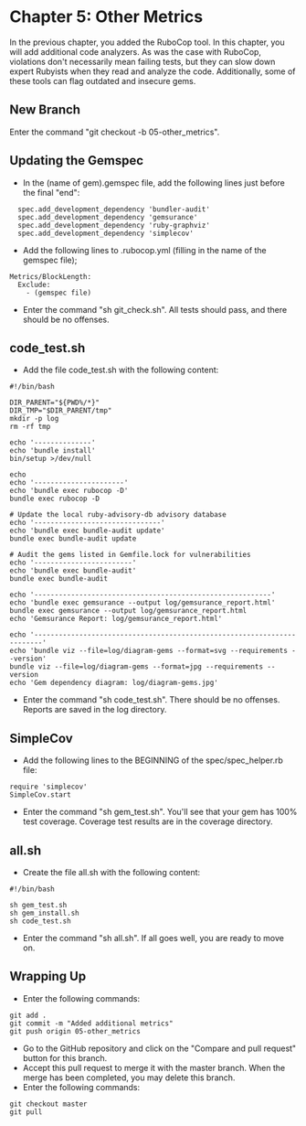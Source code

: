 # Chapter 5: Other Metrics

In the previous chapter, you added the RuboCop tool. In this chapter, you will add additional code analyzers. As was the case with RuboCop, violations don't necessarily mean failing tests, but they can slow down expert Rubyists when they read and analyze the code. Additionally, some of these tools can flag outdated and insecure gems.

## New Branch
Enter the command "git checkout -b 05-other_metrics".

## Updating the Gemspec
* In the (name of gem).gemspec file, add the following lines just before the final "end":
```
  spec.add_development_dependency 'bundler-audit'
  spec.add_development_dependency 'gemsurance'
  spec.add_development_dependency 'ruby-graphviz'
  spec.add_development_dependency 'simplecov'
```
* Add the following lines to .rubocop.yml (filling in the name of the gemspec file);
```
Metrics/BlockLength:
  Exclude:
    - (gemspec file)
```
* Enter the command "sh git_check.sh". All tests should pass, and there should be no offenses.

## code_test.sh
* Add the file code_test.sh with the following content:
```
#!/bin/bash

DIR_PARENT="${PWD%/*}"
DIR_TMP="$DIR_PARENT/tmp"
mkdir -p log
rm -rf tmp

echo '--------------'
echo 'bundle install'
bin/setup >/dev/null

echo
echo '----------------------'
echo 'bundle exec rubocop -D'
bundle exec rubocop -D

# Update the local ruby-advisory-db advisory database
echo '-------------------------------'
echo 'bundle exec bundle-audit update'
bundle exec bundle-audit update

# Audit the gems listed in Gemfile.lock for vulnerabilities
echo '------------------------'
echo 'bundle exec bundle-audit'
bundle exec bundle-audit

echo '----------------------------------------------------------'
echo 'bundle exec gemsurance --output log/gemsurance_report.html'
bundle exec gemsurance --output log/gemsurance_report.html
echo 'Gemsurance Report: log/gemsurance_report.html'

echo '------------------------------------------------------------------------'
echo 'bundle viz --file=log/diagram-gems --format=svg --requirements --version'
bundle viz --file=log/diagram-gems --format=jpg --requirements --version
echo 'Gem dependency diagram: log/diagram-gems.jpg'
```
* Enter the command "sh code_test.sh".  There should be no offenses.  Reports are saved in the log directory.

## SimpleCov
* Add the following lines to the BEGINNING of the spec/spec_helper.rb file:
```
require 'simplecov'
SimpleCov.start
```
* Enter the command "sh gem_test.sh".  You'll see that your gem has 100% test coverage.  Coverage test results are in the coverage directory.

## all.sh
* Create the file all.sh with the following content:
```
#!/bin/bash

sh gem_test.sh
sh gem_install.sh
sh code_test.sh
```
* Enter the command "sh all.sh".  If all goes well, you are ready to move on.

## Wrapping Up
* Enter the following commands:
```
git add .
git commit -m "Added additional metrics"
git push origin 05-other_metrics
```
* Go to the GitHub repository and click on the "Compare and pull request" button for this branch.
* Accept this pull request to merge it with the master branch.  When the merge has been completed, you may delete this branch.
* Enter the following commands:
```
git checkout master
git pull
```
